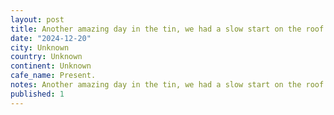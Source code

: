 ```yaml
---
layout: post
title: Another amazing day in the tin, we had a slow start on the roof top patio (pool life is tough I know), and then a fantastic rooftop bite, followed by a complete happenstance pizza bar run by these two
date: "2024-12-20"
city: Unknown
country: Unknown
continent: Unknown
cafe_name: Present.
notes: Another amazing day in the tin, we had a slow start on the roof top patio (pool life is tough I know), and then a fantastic rooftop bite, followed by a complete happenstance pizza bar run by these two amazing folks. Cup 15/10 at present.
published: 1
---
```

